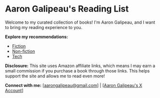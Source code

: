 # Aaron Galipeau's Reading List

Welcome to my curated collection of books! I'm Aaron Galipeau, and I want to bring my reading experience to you.

**Explore my recommendations:**

* [Fiction](/fiction)
* [Non-fiction](/non-fiction)
* [Tech](/tech)

**Disclosure:** This site uses Amazon affiliate links, which means I may earn a small commission if you purchase a book through those links. This helps support the site and allows me to read even more!

**Connect with me:** [aarongalipeau@gmail.com] | [[Aaron Galipeau's X Account](https://x.com/aaronjgalipeau)]
